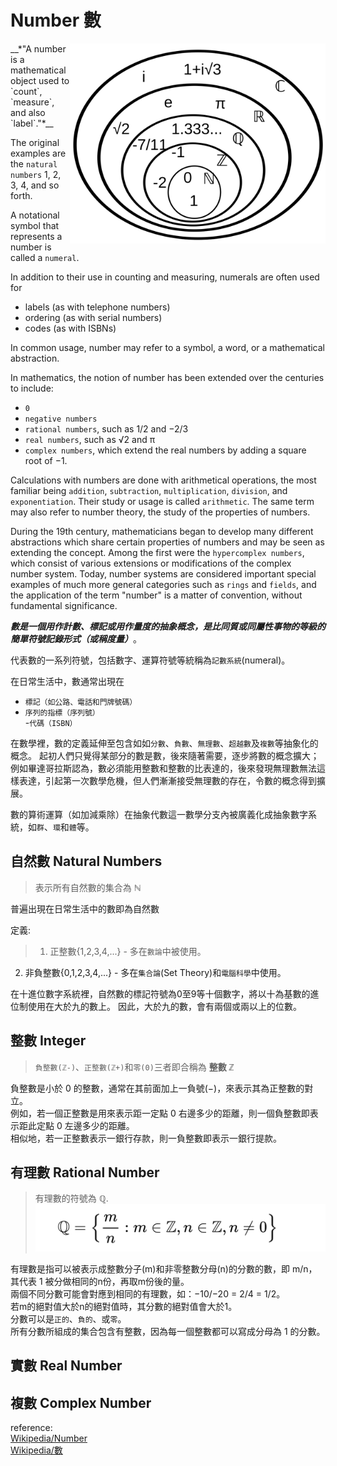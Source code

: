 # Number 數  

<img align="right" height="320px" src="number_sys.png" alt="number_sys.png">  
__*"A number is a mathematical object used to `count`, `measure`, and also `label`."*__  

The original examples are the `natural numbers` 1, 2, 3, 4, and so forth.  

A notational symbol that represents a number is called a `numeral`.  

In addition to their use in counting and measuring, numerals are often used for  
- labels (as with telephone numbers)  
- ordering (as with serial numbers)  
- codes (as with ISBNs)  

In common usage, number may refer to a symbol, a word, or a mathematical abstraction.

In mathematics, the notion of number has been extended over the centuries to include:
- `0`  
- `negative numbers`  
- `rational numbers`, such as 1/2 and −2/3  
- `real numbers`, such as √2 and π  
- `complex numbers`, which extend the real numbers by adding a square root of −1.  

Calculations with numbers are done with arithmetical operations, the most familiar being `addition`, `subtraction`, `multiplication`, `division`, and `exponentiation`. Their study or usage is called `arithmetic`. The same term may also refer to number theory, the study of the properties of numbers.  

During the 19th century, mathematicians began to develop many different abstractions which share certain properties of numbers and may be seen as extending the concept. Among the first were the `hypercomplex numbers`, which consist of various extensions or modifications of the complex number system. Today, number systems are considered important special examples of much more general categories such as `rings` and `fields`, and the application of the term "number" is a matter of convention, without fundamental significance.


__*數是一個用作計數、標記或用作量度的抽象概念，是比同質或同屬性事物的等級的簡單符號記錄形式（或稱度量）*__。  

代表數的一系列符號，包括數字、運算符號等統稱為`記數系統`(numeral)。

在日常生活中，數通常出現在  
- `標記（如公路、電話和門牌號碼）`  
- `序列的指標（序列號）`  
-`代碼（ISBN）`  

在數學裡，數的定義延伸至包含如如`分數`、`負數`、`無理數`、`超越數`及`複數`等抽象化的概念。
起初人們只覺得某部分的數是數，後來隨著需要，逐步將數的概念擴大；例如畢達哥拉斯認為，數必須能用整數和整數的比表達的，後來發現無理數無法這樣表達，引起第一次數學危機，但人們漸漸接受無理數的存在，令數的概念得到擴展。  

數的算術運算（如加減乘除）在抽象代數這一數學分支內被廣義化成抽象數字系統，如`群`、`環`和`體`等。  


## 自然數 Natural Numbers  
>表示所有自然數的集合為 __ℕ__  

普遍出現在日常生活中的數即為自然數  

定義:  
>1. 正整數{1,2,3,4,...} - 多在`數論`中被使用。  
2. 非負整數{0,1,2,3,4,...} - 多在`集合論`(Set Theory)和`電腦科學`中使用。  

在十進位數字系統裡，自然數的標記符號為0至9等十個數字，將以十為基數的進位制使用在大於九的數上。 因此，大於九的數，會有兩個或兩以上的位數。  


## 整數 Integer  
>`負整數(ℤ-)`、`正整數(ℤ+)`和`零(0)`三者即合稱為 __整數 ℤ__  

負整數是小於 0 的整數，通常在其前面加上一負號(−)，來表示其為正整數的對立。  
例如，若一個正整數是用來表示距一定點 0 右邊多少的距離，則一個負整數即表示距此定點 0 左邊多少的距離。  
相似地，若一正整數表示一銀行存款，則一負整數即表示一銀行提款。  


## 有理數 Rational Number  
>有理數的符號為 __ℚ__.
![Q.png](Q.png)

有理數是指可以被表示成整數分子(m)和非零整數分母(n)的分數的數，即 m/n，
其代表 1 被分做相同的n份，再取m份後的量。  
兩個不同分數可能會對應到相同的有理數，如：−10/−20 = 2/4 = 1/2。  
若m的絕對值大於n的絕對值時，其分數的絕對值會大於1。  
分數可以是`正的`、`負的`、或`零`。  
所有分數所組成的集合包含有整數，因為每一個整數都可以寫成分母為 1 的分數。  

## 實數 Real Number  


## 複數 Complex Number  




reference:  
[Wikipedia/Number](https://en.wikipedia.org/wiki/Number)  
[Wikipedia/數](https://zh.wikipedia.org/zh-tw/數)  
